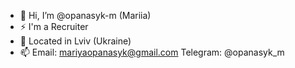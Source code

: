 - 👋 Hi, I’m @opanasyk-m (Mariia)
- ⚡ I'm a Recruiter
- 🌱 Located in Lviv (Ukraine)
- 📫 Email: mariyaopanasyk@gmail.com Telegram: @opanasyk_m


<!---
opanasyk-m/opanasyk-m is a ✨ special ✨ repository because its `README.md` (this file) appears on your GitHub profile.
You can click the Preview link to take a look at your changes.
--->
